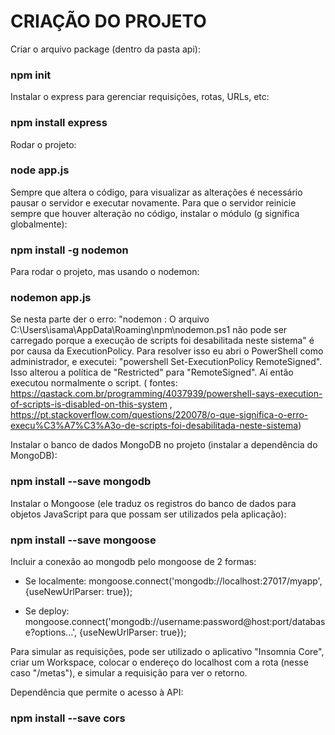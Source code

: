 # CRIAÇÃO DO PROJETO

Criar o arquivo package (dentro da pasta api):
### npm init

Instalar o express para gerenciar requisições, rotas, URLs, etc:
### npm install express

Rodar o projeto:
### node app.js

Sempre que altera o código, para visualizar as alterações é necessário pausar o servidor e executar novamente.
Para que o servidor reinicie sempre que houver alteração no código, instalar o módulo (g significa globalmente):
### npm install -g nodemon

Para rodar o projeto, mas usando o nodemon:
### nodemon app.js

Se nesta parte der o erro: "nodemon : O arquivo C:\Users\isama\AppData\Roaming\npm\nodemon.ps1 não pode ser carregado porque a execução de scripts foi desabilitada neste sistema" é por causa da ExecutionPolicy. Para resolver isso eu abri o PowerShell como administrador, e executei: "powershell Set-ExecutionPolicy RemoteSigned". Isso alterou a política de "Restricted" para "RemoteSigned". Aí então executou normalmente o script. ( fontes: https://qastack.com.br/programming/4037939/powershell-says-execution-of-scripts-is-disabled-on-this-system , https://pt.stackoverflow.com/questions/220078/o-que-significa-o-erro-execu%C3%A7%C3%A3o-de-scripts-foi-desabilitada-neste-sistema)

Instalar o banco de dados MongoDB no projeto (instalar a dependência do MongoDB):
### npm install --save mongodb

Instalar o Mongoose (ele traduz os registros do banco de dados para objetos JavaScript para que possam ser utilizados pela aplicação):
### npm install --save mongoose

Incluir a conexão ao mongodb pelo mongoose de 2 formas:
- Se localmente:
mongoose.connect('mongodb://localhost:27017/myapp', {useNewUrlParser: true});

- Se deploy:
mongoose.connect('mongodb://username:password@host:port/database?options...', {useNewUrlParser: true});

Para simular as requisições, pode ser utilizado o aplicativo "Insomnia Core", criar um Workspace, colocar o endereço do localhost com a rota (nesse caso "/metas"), e simular a requisição para ver o retorno.

Dependência que permite o acesso à API:
### npm install --save cors

